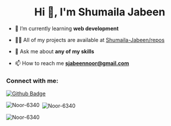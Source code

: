 <!-- Header Section -->
<h1 align="center">Hi 👋, I'm Shumaila Jabeen</h1>

- 🌱 I’m currently learning **web development**

- 👨‍💻 All of my projects are available at [Shumaila-Jabeen/repos](https://github.com/Noor-6340?tab=repositories)

- 💬 Ask me about **any of my skills**

- 📫 How to reach me **sjabeennoor@gmail.com**

<!-- Connect with Me Section -->
<h3 align="left">Connect with me:</h3>
<p align="left">
  <a href="https://github.com/Noor-6340">
    <img src="https://img.shields.io/badge/Github-white?style=for-the-badge&logo=Github&logoColor=black" alt="Github Badge"/>
  </a>
  <!-- Add more badges or links here if needed -->
</p>


<!-- GitHub Stats and Streak -->
<p><img align="left" src="https://github-readme-stats.vercel.app/api/top-langs?username=Noor-6340&show_icons=true&locale=en&layout=compact" alt="Noor-6340" /></p>
<p>&nbsp;<img align="center" src="https://github-readme-stats.vercel.app/api?username=Noor-6340&show_icons=true&locale=en" alt="Noor-6340" /></p>
<p><img align="center" src="https://github-readme-streak-stats.herokuapp.com/?user=Noor-6340&" alt="Noor-6340" /></p>
